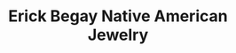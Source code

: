 ---
title: "Erick Begay Native American Jewelry"
url: /boulder-city/erick-begay-native-american-jewelry/
shop: Schmuck
---